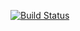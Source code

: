 [![Build Status](https://travis-ci.org/johnmarinelli/threetapsapi.svg?branch=master)](https://travis-ci.org/johnmarinelli/threetapsapi)
